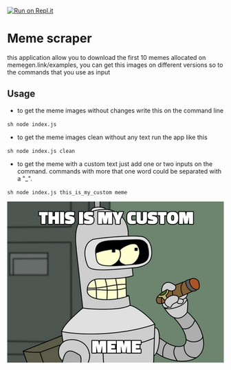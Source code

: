 [![Run on Repl.it](https://repl.it/badge/github/Josehower/meme-scraper)](https://repl.it/github/Josehower/meme-scraper)

# Meme scraper

this application allow you to download the first 10 memes allocated on memegen.link/examples, you can get this images on different versions so to the commands that you use as input

## Usage

- to get the meme images without changes write this on the command line

`sh node index.js `

- to get the meme images clean without any text run the app like this

`sh node index.js clean `

- to get the meme with a custom text just add one or two inputs on the command. commands with more that one word could be separated with a "\_".

`sh node index.js this_is_my_custom meme`

![custom meme](custom_meme_example.jpg)
